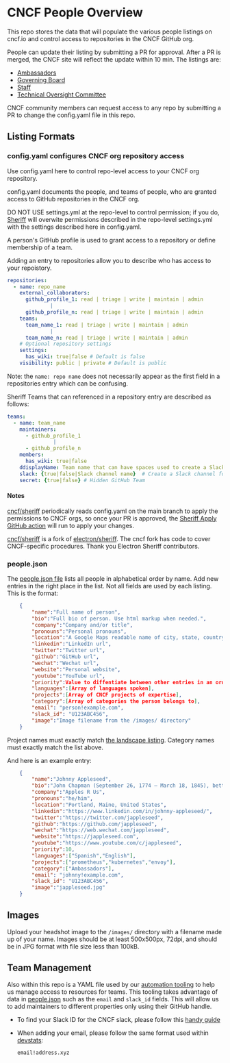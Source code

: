 # CNCF People Overview

This repo stores the data that will populate the various people listings on cncf.io and control access to repositories in the CNCF GitHub org.

People can update their listing by submitting a PR for approval. After a PR is merged, the CNCF site will reflect the update within 10 min. The listings are:

- [Ambassadors](https://www.cncf.io/people/ambassadors/)
- [Governing Board](https://www.cncf.io/people/governing-board/)
- [Staff](https://www.cncf.io/people/staff/)
- [Technical Oversight Committee](https://www.cncf.io/people/technical-oversight-committee/)

CNCF community members can request access to any repo by submitting a PR to change the config.yaml file in this repo.

## Listing Formats

### config.yaml configures CNCF org repository access

Use config.yaml here to control repo-level access to your CNCF org repository.

config.yaml documents the people, and teams of people, who are granted access to GitHub repositories in the CNCF org.

DO NOT USE settings.yml at the repo-level to control permission; if you do, [Sheriff](#notes) will overwite permissions described in the repo-level settings.yml with the settings described here in config.yaml.

A person's GitHub profile is used to grant access to a repository or define membership of a team.

Adding an entry to repositories allow you to describe who has access to your repoistory.

```yaml
repositories:
  - name: repo_name
    external_collaborators:
      github_profile_1: read | triage | write | maintain | admin
              |
      github_profile_n: read | triage | write | maintain | admin
    teams:
      team_name_1: read | triage | write | maintain | admin
              |
      team_name_n: read | triage | write | maintain | admin
    # Optional repository settings
    settings:
      has_wiki: true|false # Default is false
    visibility: public | private # Default is public
```

Note: the ```name: repo name``` does not necessarily appear as the first field in a repositories entry which can be confusing.

Sheriff Teams that can referenced in a repository entry are described as follows:

```yaml
teams:
  - name: team_name
    maintainers:
      - github_profile_1
               |
      - github_profile_n
    members:
      has_wiki: true|false
    ddisplayName: Team name that can have spaces used to create a Slack Channel
    slack: {true|false|Slack channel name}  # Create a Slack channel for this team
    secret: {true|false} # Hidden GitHub Team
```

#### Notes

[cncf/sheriff](https://github.com/cncf/sheriff) periodically reads config.yaml on the main branch to apply the permissions to CNCF orgs, so once your PR is approved, the [Sheriff Apply GitHub action](https://github.com/cncf/people/actions/workflows/apply.yml ) will run to apply your changes.

[cncf/sheriff](https://github.com/cncf/sheriff) is a fork of [electron/sheriff](https://github.com/electron/sheriff). The cncf fork has code to cover CNCF-specific procedures. Thank you Electron Sheriff contributors.

### people.json

The [people.json file](https://github.com/cncf/people/blob/main/people.json) lists all people in alphabetical order by name.  Add new entries in the right place in the list.  Not all fields are used by each listing.  This is the format:

```json
    {
        "name":"Full name of person",
        "bio":"Full bio of person. Use html markup when needed.",
        "company":"Company and/or title",
        "pronouns":"Personal pronouns",
        "location":"A Google Maps readable name of city, state, country",
        "linkedin":"LinkedIn url",
        "twitter":"Twitter url",
        "github":"GitHub url",
        "wechat":"Wechat url",
        "website":"Personal website",
        "youtube":"YouTube url",
        "priority":Value to diffentiate between other entries in an ordered list; omit this entry in most cases,
        "languages":[Array of languages spoken],
        "projects":[Array of CNCF projects of expertise],
        "category":[Array of categories the person belongs to],
        "email": "person!example.com",
        "slack_id": "U123ABC456",
        "image":"Image filename from the /images/ directory"
    }
```

Project names must exactly match [the landscape listing](https://landscape.cncf.io/card-mode?project=hosted).  Category names must exactly match the list above.

And here is an example entry:

```json
    {
        "name":"Johnny Appleseed",
        "bio":"John Chapman (September 26, 1774 – March 18, 1845), better known as Johnny Appleseed, was an American pioneer nurseryman who introduced apple trees to large parts of <a href='https://en.wikipedia.org/wiki/Pennsylvania'>Pennsylvania</a>, Ohio, Indiana, Illinois and Ontario, as well as the northern counties of present-day West Virginia.",
        "company":"Apples R Us",
        "pronouns":"he/him",
        "location":"Portland, Maine, United States",
        "linkedin":"https://www.linkedin.com/in/johnny-appleseed/",
        "twitter":"https://twitter.com/jappleseed",
        "github":"https://github.com/jappleseed",
        "wechat":"https://web.wechat.com/jappleseed",
        "website":"https://jappleseed.com",
        "youtube":"https://www.youtube.com/c/jappleseed",
        "priority":10,
        "languages":["Spanish","English"],
        "projects":["prometheus","kubernetes","envoy"],
        "category":["Ambassadors"],
        "email": "johnny!example.com",
        "slack_id": "U123ABC456",
        "image":"jappleseed.jpg"
    }
```

## Images

Upload your headshot image to the `/images/` directory with a filename made up of your name.  Images should be at least 500x500px, 72dpi, and should be in JPG format with file size less than 100kB.

## Team Management

Also within this repo is a YAML file used by our [automation tooling](https://github.com/electron/sheriff) to help us manage access to resources for teams. This tooling takes advantage of data in [people.json](people.json) such as the `email` and `slack_id` fields. This will allow us to add maintainers to different properties only using their GitHub handle.

- To find your Slack ID for the CNCF slack, please follow this [handy guide](https://moshfeu.medium.com/how-to-find-my-member-id-in-slack-workspace-d4bba942e38c)

- When adding your email, please follow the same format used within [devstats](https://github.com/cncf/devstats):

  ```shell
  email!address.xyz
  ```
